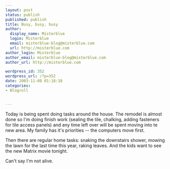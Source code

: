 ```yaml
---
layout: post
status: publish
published: publish
title: Busy, busy, busy
author:
  display_name: Misterblue
  login: Misterblue
  email: misterblue-blog@misterblue.com
  url: http://misterblue.com
author_login: Misterblue
author_email: misterblue-blog@misterblue.com
author_url: http://misterblue.com

wordpress_id: 352
wordpress_url: /?p=352
date: 2003-11-08 01:18:18
categories:
- Blogroll


---
```

<p>
Today is being spent doing tasks around the house.  The remodel is almost done so I'm doing finish work (sealing the tile, chalking, adding fasteners for tile access panels) and any time left over will be spent moving into te new area.  My family has it's priorities -- the computers move first.
</p>
<p>
Then there are regular home tasks: snaking the downstairs shower,  mowing the lawn for the last time this year, raking leaves.   And the kids want to see the new Matrix movie tonight.
</p>
<p>
Can't say I'm not alive.
</p>
